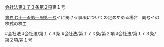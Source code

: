 [会社法第１７３条第２項](会社法＿＿＿＿第１７３条第２項)第１号

[第百七十一条第一項第一号](会社法＿＿＿＿第１７１条第１項第１号)イに掲げる事項についての定めがある場合　同号イの株式の株主


#会社法
#会社法/第１７３条
#会社法/第１７３条/第２項
#会社法/第１７３条/第２項/第１号
